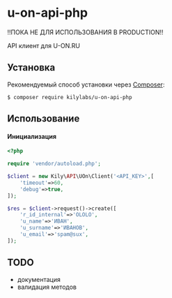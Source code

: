 # u-on-api-php

!!ПОКА НЕ ДЛЯ ИСПОЛЬЗОВАНИЯ В PRODUCTION!!

API клиент для U-ON.RU

Установка
------------

Рекомендуемый способ установки через
[Composer](http://getcomposer.org):

```
$ composer require kilylabs/u-on-api-php
```

Использование
-----
#### Инициализация
```php
<?php

require 'vendor/autoload.php';

$client = new Kily\API\UOn\Client('<API_KEY>',[
    'timeout'=>60,
    'debug'=>true,
]);

$res = $client->request()->create([
    'r_id_internal'=>'OLOLO',
    'u_name'=>'ИВАН',
    'u_surname'=>'ИВАНОВ',
    'u_email'=>'spam@sux',
]);
```

TODO
-----
- документация
- валидация методов
